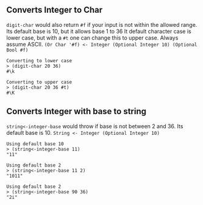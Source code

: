 
## Converts Integer to Char

`digit-char` would also return `#f` if your input is not within the 
allowed range.
Its default base is 10, but it allows base 1 to 36
It default character case is lower case, but with a `#t` one can 
change this to upper case. Always assume ASCII.
`(Or Char '#f) <- Integer (Optional Integer 10) (Optional Bool #f)`
```
Converting to lower case
> (digit-char 20 36)
#\k
```
```
Converting to upper case
> (digit-char 20 36 #t)
#\K
```
## Converts Integer with base to string

`string<-integer-base` would throw if base is not between 2 and 36.
Its default base is 10.
`String <- Integer (Optional Integer 10)`
```
Using default base 10
> (string<-integer-base 11)  
"11"
```

```
Using default base 2
> (string<-integer-base 11 2)  
"1011"
```

```
Using default base 2
> (string<-integer-base 90 36)  
"2i"
```